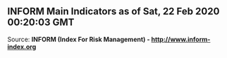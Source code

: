 ## INFORM Main Indicators as of Sat, 22 Feb 2020 00:20:03 GMT

Source: **INFORM (Index For Risk Management) - http://www.inform-index.org**